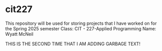 # cit227
This repository will be used for storing projects that I have worked on for the Spring 2025 semester
Class:
CIT - 227-Applied Programming
Name:
Wyatt McNeil 

THIS IS THE SECOND TIME THAT I AM ADDING GARBAGE TEXT!

